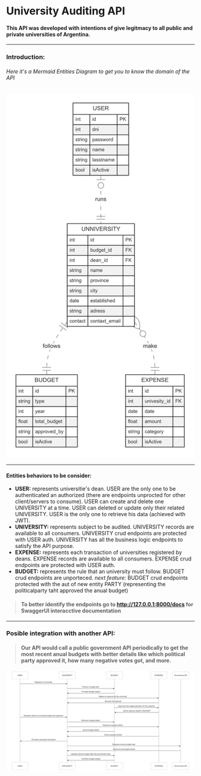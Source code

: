 # University Auditing API
#### This API was developed with intentions of give legitmacy to all public and private universities of Argentina. 
---
### Introduction:
###### Here it's a Mermaid Entities Diagram to get you to know the domain of the API
![GitHub Logo](.\assets\mermaid-erd-ua.png)

---
#### Entities behaviors to be consider:
- **USER:** represents universitie's dean.
 USER are the only one to be authenticated an authorized (there are endpoints unprocted for other client/servers to consume).
 USER can create and delete one UNIVERSITY at a time.
 USER can deleted or update only their related UNIVERSITY.
 USER is the only one to retrieve his data (achieved with JWT).
- **UNIVERSITY:** represents subject to be audited.
UNIVERSITY records are available to all consumers.
UNIVERSITY crud endpoints are protected with USER auth.
UNIVERSITY has all the business logic endpoints to satisfy the API purpose.
- **EXPENSE:** represents each transaction of universities registered by deans.
EXPENSE records are available to all consumers.
EXPENSE crud endpoints are protected with USER auth.
- **BUDGET:** represents the rule that an university must follow.
BUDGET crud endpoints are unporteced.
*next feature:* BUDGET crud endpoints protected with the aut of new entity PARTY (representing the politicalparty taht approved the anual budget)
> #### To better identify the endpoints go to http://127.0.0.1:8000/docs  for SwaggerUI interacctive documentation
---
### Posible integration with another API:
> #### Our API would call a public government API periodically to get the most recent anual budgets with better details like which political party approved it, how many negative votes got, and more.
![GitHub Logo](.\assets\mermaid-sd-ua.png)
